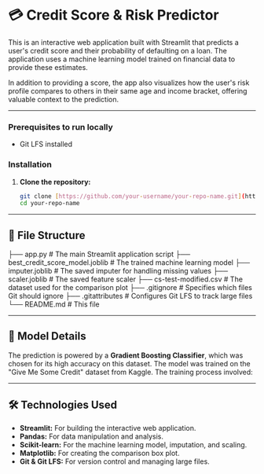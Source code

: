 # 💳 Credit Score & Risk Predictor

This is an interactive web application built with Streamlit that predicts a user's credit score and their probability of defaulting on a loan. The application uses a machine learning model trained on financial data to provide these estimates.

In addition to providing a score, the app also visualizes how the user's risk profile compares to others in their same age and income bracket, offering valuable context to the prediction.

---

### Prerequisites to run locally
- Git LFS installed

### Installation

1.  **Clone the repository:**
    ```bash
    git clone [https://github.com/your-username/your-repo-name.git](https://github.com/your-username/your-repo-name.git)
    cd your-repo-name
    ```

---

## 📂 File Structure


├── app.py                      # The main Streamlit application script
├── best_credit_score_model.joblib  # The trained machine learning model
├── imputer.joblib              # The saved imputer for handling missing values
├── scaler.joblib               # The saved feature scaler
├── cs-test-modified.csv        # The dataset used for the comparison plot
├── .gitignore                  # Specifies which files Git should ignore
├── .gitattributes              # Configures Git LFS to track large files
└── README.md                   # This file


---

## 🤖 Model Details

The prediction is powered by a **Gradient Boosting Classifier**, which was chosen for its high accuracy on this dataset. The model was trained on the "Give Me Some Credit" dataset from Kaggle. The training process involved:

---

## 🛠️ Technologies Used

- **Streamlit:** For building the interactive web application.
- **Pandas:** For data manipulation and analysis.
- **Scikit-learn:** For the machine learning model, imputation, and scaling.
- **Matplotlib:** For creating the comparison box plot.
- **Git & Git LFS:** For version control and managing large files.
